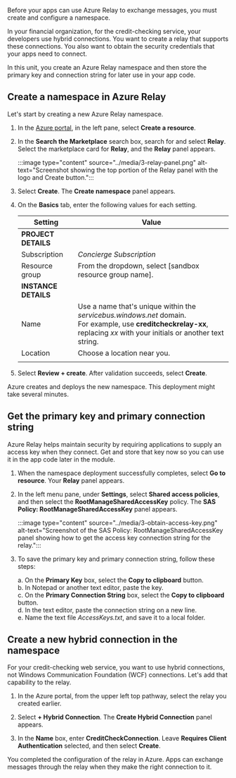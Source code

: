 Before your apps can use Azure Relay to exchange messages, you must create and configure a namespace.

In your financial organization, for the credit-checking service, your developers use hybrid connections. You want to create a relay that supports these connections. You also want to obtain the security credentials that your apps need to connect.

In this unit, you create an Azure Relay namespace and then store the primary key and connection string for later use in your app code.

## Create a namespace in Azure Relay

Let's start by creating a new Azure Relay namespace.

1. In the [Azure portal](https://portal.azure.com/learn.docs.microsoft.com?azure-portal=true), in the left pane, select **Create a resource**.

1. In the **Search the Marketplace** search box, search for and select **Relay**. Select the marketplace card for **Relay**, and the **Relay** panel appears.

   :::image type="content" source="../media/3-relay-panel.png" alt-text="Screenshot showing the top portion of the Relay panel with the logo and Create button.":::

1. Select **Create**. The **Create namespace** panel appears.

1. On the **Basics** tab, enter the following values for each setting.

    | Setting | Value |
    | --- | --- |
    | **PROJECT DETAILS** |
    | Subscription | *Concierge Subscription* |
    | Resource group | From the dropdown, select <rgn>[sandbox resource group name]</rgn>. |
    | **INSTANCE DETAILS** |
    | Name | Use a name that's unique within the *servicebus.windows.net* domain.<br>For example, use **creditcheckrelay-xx**, replacing *xx* with your initials or another text string. |
    | Location | Choose a location near you. |
    | | |

1. Select **Review + create**. After validation succeeds, select **Create**.

Azure creates and deploys the new namespace. This deployment might take several minutes.

## Get the primary key and primary connection string

Azure Relay helps maintain security by requiring applications to supply an access key when they connect. Get and store that key now so you can use it in the app code later in the module.

1. When the namespace deployment successfully completes, select **Go to resource**. Your **Relay** panel appears.

1. In the left menu pane, under **Settings**, select **Shared access policies**, and then select the **RootManageSharedAccessKey** policy. The **SAS Policy: RootManageSharedAccessKey** panel appears.

   :::image type="content" source="../media/3-obtain-access-key.png" alt-text="Screenshot of the SAS Policy: RootManageSharedAccessKey panel showing how to get the access key  connection string for the relay.":::

1. To save the primary key and primary connection string, follow these steps:
  
   a. On the **Primary Key** box, select the **Copy to clipboard** button.  
   b. In Notepad or another text editor, paste the key.  
   c. On the **Primary Connection String** box, select the **Copy to clipboard** button.  
   d. In the text editor, paste the connection string on a new line.  
   e. Name the text file *AccessKeys.txt*, and save it to a local folder.

## Create a new hybrid connection in the namespace

For your credit-checking web service, you want to use hybrid connections, not Windows Communication Foundation (WCF) connections. Let's add that capability to the relay.

1. In the Azure portal, from the upper left top pathway, select the relay you created earlier.

1. Select **+ Hybrid Connection**. The **Create Hybrid Connection** panel appears.

1. In the **Name** box, enter **CreditCheckConnection**. Leave **Requires Client Authentication** selected, and then select **Create**.

You completed the configuration of the relay in Azure. Apps can exchange messages through the relay when they make the right connection to it.
